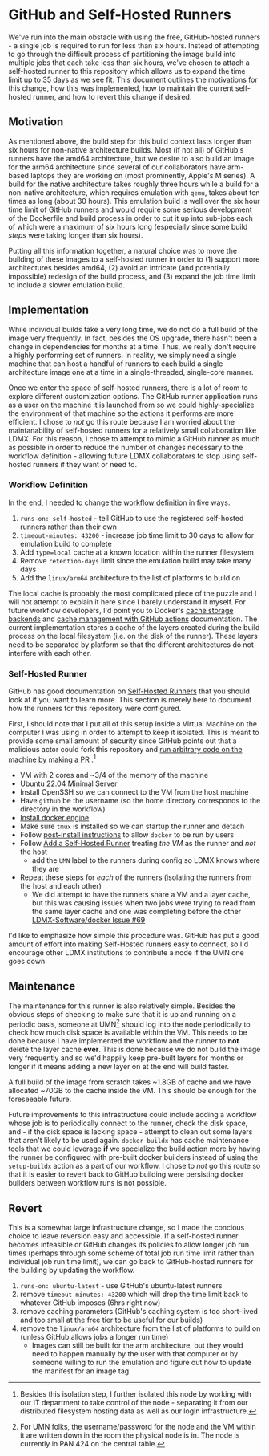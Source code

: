 # GitHub and Self-Hosted Runners

We've run into the main obstacle with using the free, GitHub-hosted runners - 
a single job is required to run for less than six hours. Instead of attempting
to go through the difficult process of partitioning the image build into multiple
jobs that each take less than six hours, we've chosen to attach a self-hosted
runner to this repository which allows us to expand the time limit up to 35 days
as we see fit. This document outlines the motivations for this change, how this
was implemented, how to maintain the current self-hosted runner, and how to
revert this change if desired.

## Motivation
As mentioned above, the build step for this build context lasts longer than six
hours for non-native architecture builds. Most (if not all) of GitHub's runners
have the amd64 architecture, but we desire to also build an image for the arm64
architecture since several of our collaborators have arm-based laptops they are
working on (most prominently, Apple's M series). A build for the native architecture
takes roughly three hours while a build for a non-native architecture, which
requires emulation with `qemu`, takes about ten times as long (about 30 hours).
This emulation build is well over the six hour time limit of GitHub runners and
would require some serious development of the Dockerfile and build process in
order to cut it up into sub-jobs each of which were a maximum of six hours long
(especially since some build _steps_ were taking longer than six hours).

Putting all this information together, a natural choice was to move the building
of these images to a self-hosted runner in order to (1) support more architectures
besides amd64, (2) avoid an intricate (and potentially impossible) redesign of
the build process, and (3) expand the job time limit to include a slower emulation
build.

## Implementation
While individual builds take a very long time, we do not do a full build of the
image very frequently. In fact, besides the OS upgrade, there hasn't been a change
in dependencies for months at a time. Thus, we really don't require a highly
performing set of runners. In reality, we simply need a single machine that can
host a handful of runners to each build a single architecture image one at a time
in a single-threaded, single-core manner.

Once we enter the space of self-hosted runners, there is a lot of room to explore
different customization options. The GitHub runner application runs as a user on
the machine it is launched from so we could highly-specialize the environment of
that machine so the actions it performs are more efficient. I chose to _not_ go
this route because I am worried about the maintanability of self-hosted runners
for a relatively small collaboration like LDMX. For this reason, I chose to attempt
to mimic a GitHub runner as much as possible in order to reduce the number of changes
necessary to the workflow definition - allowing future LDMX collaborators to stop
using self-hosted runners if they want or need to.

### Workflow Definition
In the end, I needed to change the [workflow definition](../.github/workflows/ci.yml)
in five ways.

1. `runs-on: self-hosted` - tell GitHub to use the registered self-hosted runners rather than their own
2. `timeout-minutes: 43200` - increase job time limit to 30 days to allow for emulation build to complete
3. Add `type=local` cache at a known location within the runner filesystem
4. Remove `retention-days` limit since the emulation build may take many days
5. Add the `linux/arm64` architecture to the list of platforms to build on

The local cache is probably the most complicated piece of the puzzle and
I will not attempt to explain it here since I barely understand it myself.
For future workflow developers, I'd point you to Docker's
[cache storage backends](https://docs.docker.com/build/cache/backends/)
and 
[cache management with GitHub actions](https://docs.docker.com/build/ci/github-actions/cache/)
documentation.
The current implementation stores a cache of the layers created during
the build process on the local filesystem (i.e. on the disk of the runner).
These layers need to be separated by platform so that the different architectures
do not interfere with each other.

### Self-Hosted Runner
GitHub has good documentation on 
[Self-Hosted Runners](https://docs.github.com/en/actions/hosting-your-own-runners/managing-self-hosted-runners/about-self-hosted-runners)
that you should look at if you want to learn more.
This section is merely here to document how the runners for this repository
were configured.

First, I should note that I put all of this setup inside a Virtual Machine on
the computer I was using in order to attempt to keep it isolated. This is meant
to provide some small amount of security since GitHub points out that a malicious
actor could fork this repository and 
[run arbitrary code on the machine by making a PR](https://docs.github.com/en/actions/hosting-your-own-runners/managing-self-hosted-runners/about-self-hosted-runners#self-hosted-runner-security)
.[^1]

- VM with 2 cores and ~3/4 of the memory of the machine
- Ubuntu 22.04 Minimal Server
- Install OpenSSH so we can connect to the VM from the host machine
- Have `github` be the username (so the home directory corresponds to the directory in the workflow)
- [Install docker engine](https://docs.docker.com/engine/install/ubuntu/#install-using-the-repository)
- Make sure `tmux` is installed so we can startup the runner and detach
- Follow [post-install instructions](https://docs.docker.com/engine/install/linux-postinstall/) to allow `docker` to be run by users
- Follow [Add a Self-Hosted Runner](https://docs.github.com/en/actions/hosting-your-own-runners/managing-self-hosted-runners/adding-self-hosted-runners)
  treating _the VM_ as the runner and _not_ the host
  - add the `UMN` label to the runners during config so LDMX knows where they are
- Repeat these steps for _each_ of the runners (isolating the runners from the host and each other)
  - We did attempt to have the runners share a VM and a layer cache, but this was
    causing issues when two jobs were trying to read from the same layer cache and one
    was completing before the other [LDMX-Software/docker Issue #69](https://github.com/LDMX-Software/docker/issues/69)

I'd like to emphasize how simple this procedure was.
GitHub has put a good amount of effort into making Self-Hosted runners easy to connect,
so I'd encourage other LDMX institutions to contribute a node if the UMN one goes down.

[^1]: Besides this isolation step, I further isolated this node by working with our
IT department to take control of the node - separating it from our distributed filesystem
hosting data as well as our login infrastructure.

## Maintenance
The maintenance for this runner is also relatively simple. Besides the obvious steps of
checking to make sure that it is up and running on a periodic basis, someone at UMN[^2]
should log into the node periodically to check how much disk space is available within
the VM. This needs to be done because I have implemented the workflow and the runner to
**not** delete the layer cache **ever**. This is done because we do not build the image
very frequently and so we'd happily keep pre-built layers for months or longer if it
means adding a new layer on at the end will build faster.

A full build of the image from scratch takes ~1.8GB of cache and we have allocated ~70GB
to the cache inside the VM. This should be enough for the foreseeable future.

Future improvements to this infrastructure could include adding a workflow whose job
is to periodically connect to the runner, check the disk space, and - if the disk space
is lacking space - attempt to clean out some layers that aren't likely to be used again.
`docker buildx` has cache maintenance tools that we could leverage **if** we specialize
the build action more by having the runner be configured with pre-built docker builders
instead of using the `setup-buildx` action as a part of our workflow. I chose to _not_ go
this route so that it is easier to revert back to GitHub building were persisting docker
builders between workflow runs is not possible.

[^2]: For UMN folks, the username/password for the node and the VM within it are written
down in the room the physical node is in. The node is currently in PAN 424 on the central
table.

## Revert
This is a somewhat large infrastructure change, so I made the concious choice to leave
reversion easy and accessible. If a self-hosted runner becomes infeasible or GitHub changes its policies
to allow longer job run times (perhaps through some scheme of total job run time limit
rather than individual job run time limit), we can go back to GitHub-hosted runners for
the building by updating the workflow.

1. `runs-on: ubuntu-latest` - use GitHub's ubuntu-latest runners
2. remove `timeout-minutes: 43200` which will drop the time limit back to whatever GitHub imposes (6hrs right now)
3. remove caching parameters (GitHub's caching system is too short-lived and too small at the free tier to be useful for our builds)
5. remove the `linux/arm64` architecture from the list of platforms to build on (unless GitHub allows jobs a longer run time)
    - Images can still be built for the arm architecture, but they would need to happen manually by the user with that computer
      or by someone willing to run the emulation and figure out how to update the manifest for an image tag
